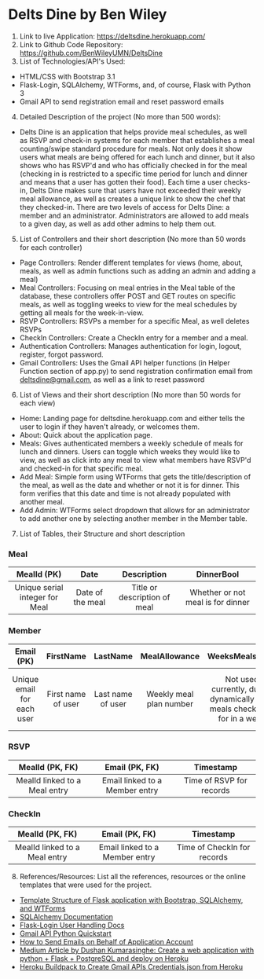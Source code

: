 # **Delts Dine** by Ben Wiley
1. Link to live Application: https://deltsdine.herokuapp.com/
2. Link to Github Code Repository: https://github.com/BenWileyUMN/DeltsDine
3. List of Technologies/API's Used:
- HTML/CSS with Bootstrap 3.1
- Flask-Login, SQLAlchemy, WTForms, and, of course, Flask with Python 3
- Gmail API to send registration email and reset password emails
4. Detailed Description of the project (No more than 500 words):
- Delts Dine is an application that helps provide meal schedules, as well as RSVP and check-in systems for each member that establishes a meal counting/swipe standard procedure for meals. Not only does it show users what meals are being offered for each lunch and dinner, but it also shows who has RSVP'd and who has officially checked in for the meal (checking in is restricted to a specific time period for lunch and dinner and means that a user has gotten their food). Each time a user checks-in, Delts Dine makes sure that users have not exceeded their weekly meal allowance, as well as creates a unique link to show the chef that they checked-in. There are two levels of access for Delts Dine: a member and an administrator. Administrators are allowed to add meals to a given day, as well as add other admins to help them out. 
5. List of Controllers and their short description (No more than 50 words for each controller)
- Page Controllers: Render different templates for views (home, about, meals, as well as admin functions such as adding an admin and adding a meal)
- Meal Controllers: Focusing on meal entries in the Meal table of the database, these controllers offer POST and GET routes on specific meals, as well as toggling weeks to view for the meal schedules by getting all meals for the week-in-view.
- RSVP Controllers: RSVPs a member for a specific Meal, as well deletes RSVPs 
- CheckIn Controllers: Create a CheckIn entry for a member and a meal.
- Authentication Controllers: Manages authentication for login, logout, register, forgot password.
- Gmail Controllers: Uses the Gmail API helper functions (in Helper Function section of app.py) to send registration confirmation email from deltsdine@gmail.com, as well as a link to reset password
6. List of Views and their short description (No more than 50 words for each view)
- Home: Landing page for deltsdine.herokuapp.com and either tells the user to login if they haven't already, or welcomes them.
- About: Quick about the application page.
- Meals: Gives authenticated members a weekly schedule of meals for lunch and dinners. Users can toggle which weeks they would like to view, as well as click into any meal to view what members have RSVP'd and checked-in for that specific meal.
- Add Meal: Simple form using WTForms that gets the title/description of the meal, as well as the date and whether or not it is for dinner. This form verifies that this date and time is not already populated with another meal.
- Add Admin: WTForms select dropdown that allows for an administrator to add another one by selecting another member in the Member table.
7. List of Tables, their Structure and short description
### Meal

| MealId (PK) | Date | Description | DinnerBool |
|:-----------: | :--: | :---------: | :--------: |
| Unique serial integer for Meal | Date of the meal | Title or description of meal | Whether or not meal is for dinner

### Member 

| Email (PK) | FirstName | LastName | MealAllowance | WeeksMealsUsed | Active | ConfirmedEmail | _Password | IsAdmin |
| :--------: | :--------: | :------: | :-----------: | :------------: | :----: | :-----------: | :-------: | :-----: |
| Unique email for each user | First name of user | Last name of user | Weekly meal plan number | Not used currently, due to dynamically calc. meals checked in for in a week | Whether or not user is an active member | Email was confirmed by Gmail API-sent email | Password hashed at rest | If user has administrative rights |

### RSVP

| MealId (PK, FK) | Email (PK, FK) | Timestamp |
|:-----------: | :--: | :---------: |
| MealId linked to a Meal entry | Email linked to a Member entry | Time of RSVP for records

### CheckIn
| MealId (PK, FK) | Email (PK, FK) | Timestamp |
|:-----------: | :--: | :---------: |
| MealId linked to a Meal entry | Email linked to a Member entry | Time of CheckIn for records

8. References/Resources: List all the references, resources or the online templates that were used for the project.
- [Template Structure of Flask application with Bootstrap, SQLAlchemy, and WTForms](https://github.com/realpython/flask-boilerplate)
- [SQLAlchemy Documentation](https://docs.sqlalchemy.org/en/13/index.html)
- [Flask-Login User Handling Docs](https://exploreflask.com/en/latest/users.html)
- [Gmail API Python Quickstart](https://developers.google.com/gmail/api/quickstart/python)
- [How to Send Emails on Behalf of Application Account](https://blog.mailtrap.io/send-emails-with-gmail-api/#How_to_make_your_app_send_emails_with_Gmail_API)
- [Medium Article by Dushan Kumarasinghe: Create a web application with python + Flask + PostgreSQL and deploy on Heroku ](https://medium.com/@dushan14/create-a-web-application-with-python-flask-postgresql-and-deploy-on-heroku-243d548335cc)
- [Heroku Buildpack to Create Gmail APIs Credentials.json from Heroku](https://github.com/gerywahyunugraha/heroku-google-application-credentials-buildpack)
